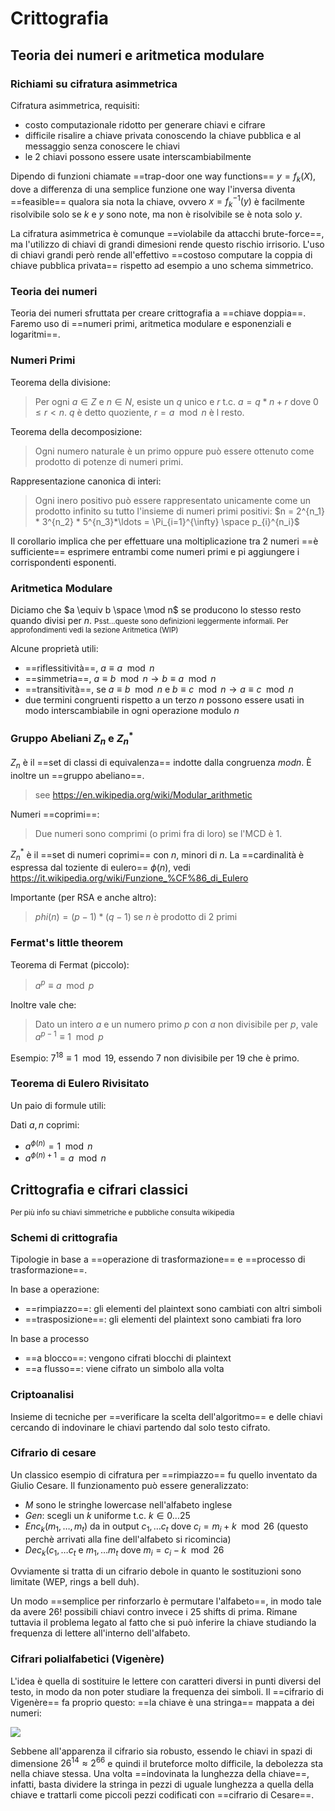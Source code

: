 # Crittografia

## Teoria dei numeri e aritmetica modulare

### Richiami su cifratura asimmetrica

Cifratura asimmetrica, requisiti:
- costo computazionale ridotto per generare chiavi e cifrare
- difficile risalire a chiave privata conoscendo la chiave pubblica e al messaggio senza conoscere le chiavi
- le 2 chiavi possono essere usate interscambiabilmente

Dipendo di funzioni chiamate ==trap-door one way functions== $y = f_k(X)$, dove
a differenza di una semplice funzione one way l'inversa diventa ==feasible== qualora sia nota la chiave, ovvero $x = f^{-1}_{k}(y)$ è facilmente risolvibile solo se $k$ e $y$ sono note, ma non è risolvibile se è nota solo $y$.

La cifratura asimmetrica è comunque ==violabile da attacchi brute-force==, ma l'utilizzo di chiavi di grandi dimesioni rende questo rischio irrisorio. 
L'uso di chiavi grandi però rende all'effettivo ==costoso computare la coppia di chiave pubblica privata== rispetto ad esempio a uno schema simmetrico.

### Teoria dei numeri

Teoria dei numeri sfruttata per creare crittografia a ==chiave doppia==. Faremo uso di ==numeri primi, aritmetica modulare e esponenziali e logaritmi==.

### Numeri Primi

Teorema della divisione:
>Per ogni $a \in Z$ e $n \in N$, esiste un $q$ unico e $r$ t.c. $a = q * n + r$ dove $0 \leq r < n$. $q$ è detto quoziente, $r = a \mod n$ è l resto.

Teorema della decomposizione:
>Ogni numero naturale è un primo oppure può essere ottenuto come prodotto di potenze di numeri primi.

Rappresentazione canonica di interi:
>Ogni inero positivo può essere rappresentato unicamente come un prodotto infinito su tutto l'insieme di numeri primi positivi: $n = 2^{n_1} * 3^{n_2} * 5^{n_3}*\ldots = \Pi_{i=1}^{\infty} \space p_{i}^{n_i}$

Il corollario implica che per effettuare una moltiplicazione tra 2 numeri ==è sufficiente== esprimere entrambi come numeri primi e pi aggiungere i corrispondenti esponenti.


### Aritmetica Modulare

Diciamo che $a \equiv b \space \mod n$ se producono lo stesso resto quando divisi per $n$.
<small>Psst...queste sono definizioni leggermente informali. Per approfondimenti vedi la sezione Aritmetica (WIP) </small> 

Alcune proprietà utili:
- ==riflessitività==, $a \equiv a \mod n$ 
- ==simmetria==, $a \equiv b \mod n \to b \equiv a \mod n$ 
- ==transitività==, se $a \equiv b \mod n$ e $b \equiv c \mod n \to a \equiv c \mod n$
- due termini congruenti rispetto a un terzo $n$ possono essere usati in modo interscambiabile in ogni operazione modulo $n$

### Gruppo Abeliani $Z_n$ e $Z^{*}_{n}$ 

$Z_n$ è il ==set di classi di equivalenza== indotte dalla congruenza $mod n$. È inoltre un ==gruppo abeliano==.
> see https://en.wikipedia.org/wiki/Modular_arithmetic

Numeri ==coprimi==:
> Due numeri sono comprimi (o primi fra di loro) se l'MCD è 1.

$Z_{n}^{*}$ è il ==set di numeri coprimi== con $n$, minori di $n$.
La ==cardinalità è espressa dal toziente di eulero== $\phi(n)$, vedi https://it.wikipedia.org/wiki/Funzione_%CF%86_di_Eulero

Importante (per RSA e anche altro):
>$phi(n) = (p-1)*(q-1)$ se $n$ è prodotto di 2 primi

### Fermat's little theorem

Teorema di Fermat (piccolo):
>$a^p \equiv a \mod p$

Inoltre vale che:
>Dato un intero $a$ e un numero primo $p$ con $a$ non divisibile per $p$, vale  $a^{p-1} \equiv 1 \mod p$

Esempio: $7^18 \equiv 1 \mod 19$, essendo 7 non divisibile per 19 che è primo.

### Teorema di Eulero Rivisitato

Un paio di formule utili:

Dati $a, n$ coprimi:
- $a^{\phi(n)} = 1 \mod n$
- $a^{\phi(n) +1 } = a \mod n$

 
## Crittografia e cifrari classici
<small> Per più info su chiavi simmetriche e pubbliche consulta wikipedia </small>

### Schemi di crittografia

Tipologie in base a ==operazione di trasformazione== e ==processo di trasformazione==.

In base a operazione:
- ==rimpiazzo==: gli elementi del plaintext sono cambiati con altri simboli
- ==trasposizione==: gli elementi del plaintext sono cambiati fra loro

In base a processo
- ==a blocco==: vengono cifrati blocchi di plaintext
- ==a flusso==: viene cifrato un simbolo alla volta

### Criptoanalisi

Insieme di tecniche per ==verificare la scelta dell'algoritmo== e delle chiavi cercando di indovinare le chiavi partendo dal solo testo cifrato.

### Cifrario di cesare

Un classico esempio di cifratura per ==rimpiazzo== fu quello inventato da Giulio Cesare. Il funzionamento può essere generalizzato:
- $M$ sono le stringhe lowercase nell'alfabeto inglese
- $Gen$: scegli un $k$ uniforme t.c. $k \in 0...25$
- $Enc_k (m_1, \ldots , m_t)$ da in output $c_1, \ldots c_t$  dove $c_i = m_i + k \mod 26$ (questo perchè arrivati alla fine dell'alfabeto si ricomincia)
- $Dec_k (c_1, \ldots c_t$ e $m_1, \ldots m_t$ dove $m_i = c_i - k \mod 26$ 

Ovviamente si tratta di un cifrario debole in quanto le sostituzioni sono limitate (WEP, rings a bell duh).

Un modo ==semplice per rinforzarlo è permutare l'alfabeto==, in modo tale da avere $26!$ possibili chiavi contro invece i 25 shifts di prima. Rimane tuttavia il problema legato al fatto che si può inferire la chiave studiando la frequenza di lettere all'interno dell'alfabeto.

### Cifrari polialfabetici (Vigenère)

L'idea è quella di sostituire le lettere con caratteri diversi in punti diversi del testo, in modo da non poter studiare la frequenza dei simboli.
Il ==cifrario di Vigenère== fa proprio questo: ==la chiave è una stringa==
mappata a dei numeri:

![](./static/CYS/vigenere.png)

Sebbene all'apparenza il cifrario sia robusto, essendo le chiavi in spazi di dimensione $26^14 \approx 2^{66}$ e quindi il bruteforce molto difficile, la debolezza sta nella chiave stessa. Una volta ==indovinata la lunghezza della chiave==, infatti, basta dividere la stringa in pezzi di uguale lunghezza a quella della chiave e trattarli come piccoli pezzi codificati con ==cifrario di Cesare==.